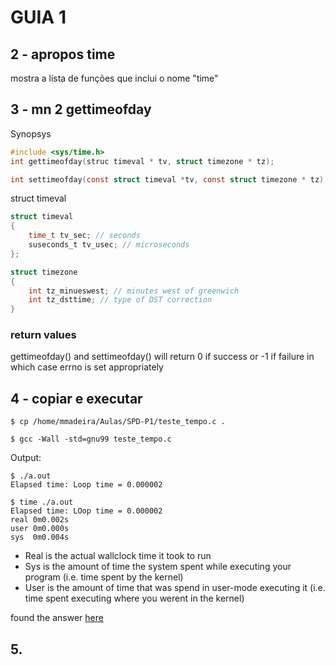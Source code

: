 # GUIA 1

## 2 - apropos time

mostra a lista de funções que inclui o nome "time"

## 3 - mn 2 gettimeofday

Synopsys
```c
#include <sys/time.h>
int gettimeofday(struc timeval * tv, struct timezone * tz);

int settimeofday(const struct timeval *tv, const struct timezone * tz);
```

struct timeval
```c
struct timeval
{
    time_t tv_sec; // seconds
    suseconds_t tv_usec; // microseconds
};
```
```c
struct timezone
{
    int tz_minueswest; // minutes west of greenwich
    int tz_dsttime; // type of DST correction
}
```

### return values

gettimeofday() and settimeofday() will return 0 if success or  -1 if failure in which case errno is set appropriately

## 4 - copiar  e executar

```
$ cp /home/mmadeira/Aulas/SPD-P1/teste_tempo.c .

$ gcc -Wall -std=gnu99 teste_tempo.c
```
Output: 
```
$ ./a.out
Elapsed time: Loop time = 0.000002
```
```
$ time ./a.out
Elapsed time: LOop time = 0.000002
real 0m0.002s
user 0m0.000s
sys  0m0.004s
```
* Real is the actual wallclock time it took to run
* Sys is the amount of time the system spent while executing your program (i.e. time spent by the kernel)
* User is the amount of time that was spend in user-mode executing it (i.e. time spent executing where you werent in the kernel)

found the answer [here](https://stackoverflow.com/questions/8299948/how-to-compute-run-time-for-a-c-program-in-ubuntu)


## 5.


